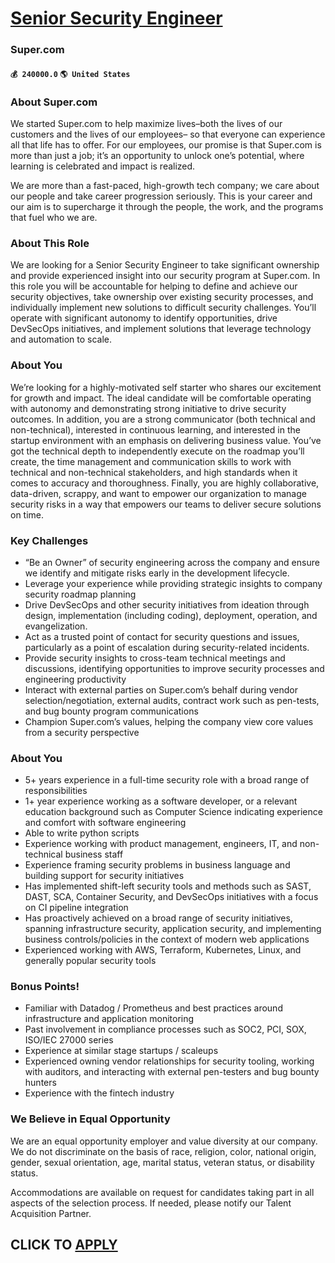 # [Senior Security Engineer](https://www.remotewlb.com/apply/senior-security-engineer-88507)  
### Super.com  
#### `💰 240000.0` `🌎 United States`  

### About Super.com

We started Super.com to help maximize lives–both the lives of our customers and the lives of our employees– so that everyone can experience all that life has to offer. For our employees, our promise is that Super.com is more than just a job; it’s an opportunity to unlock one’s potential, where learning is celebrated and impact is realized.

We are more than a fast-paced, high-growth tech company; we care about our people and take career progression seriously. This is your career and our aim is to supercharge it through the people, the work, and the programs that fuel who we are.

### About This Role

We are looking for a Senior Security Engineer to take significant ownership and provide experienced insight into our security program at Super.com. In this role you will be accountable for helping to define and achieve our security objectives, take ownership over existing security processes, and individually implement new solutions to difficult security challenges. You’ll operate with significant autonomy to identify opportunities, drive DevSecOps initiatives, and implement solutions that leverage technology and automation to scale.

### About You

We’re looking for a highly-motivated self starter who shares our excitement for growth and impact. The ideal candidate will be comfortable operating with autonomy and demonstrating strong initiative to drive security outcomes. In addition, you are a strong communicator (both technical and non-technical), interested in continuous learning, and interested in the startup environment with an emphasis on delivering business value. You’ve got the technical depth to independently execute on the roadmap you’ll create, the time management and communication skills to work with technical and non-technical stakeholders, and high standards when it comes to accuracy and thoroughness. Finally, you are highly collaborative, data-driven, scrappy, and want to empower our organization to manage security risks in a way that empowers our teams to deliver secure solutions on time.

### Key Challenges

  * “Be an Owner” of security engineering across the company and ensure we identify and mitigate risks early in the development lifecycle.
  * Leverage your experience while providing strategic insights to company security roadmap planning
  * Drive DevSecOps and other security initiatives from ideation through design, implementation (including coding), deployment, operation, and evangelization. 
  * Act as a trusted point of contact for security questions and issues, particularly as a point of escalation during security-related incidents.
  * Provide security insights to cross-team technical meetings and discussions, identifying opportunities to improve security processes and engineering productivity
  * Interact with external parties on Super.com’s behalf during vendor selection/negotiation, external audits, contract work such as pen-tests, and bug bounty program communications
  * Champion Super.com’s values, helping the company view core values from a security perspective

### About You

  * 5+ years experience in a full-time security role with a broad range of responsibilities
  * 1+ year experience working as a software developer, or a relevant education background such as Computer Science indicating experience and comfort with software engineering
  * Able to write python scripts
  * Experience working with product management, engineers, IT, and non-technical business staff
  * Experience framing security problems in business language and building support for security initiatives 
  * Has implemented shift-left security tools and methods such as SAST, DAST, SCA, Container Security, and DevSecOps initiatives with a focus on CI pipeline integration
  * Has proactively achieved on a broad range of security initiatives, spanning infrastructure security, application security, and implementing business controls/policies in the context of modern web applications
  * Experienced working with AWS, Terraform, Kubernetes, Linux, and generally popular security tools

### Bonus Points!

  * Familiar with Datadog / Prometheus and best practices around infrastructure and application monitoring
  * Past involvement in compliance processes such as SOC2, PCI, SOX, ISO/IEC 27000 series
  * Experience at similar stage startups / scaleups
  * Experienced owning vendor relationships for security tooling, working with auditors, and interacting with external pen-testers and bug bounty hunters
  * Experience with the fintech industry

### We Believe in Equal Opportunity

We are an equal opportunity employer and value diversity at our company. We do not discriminate on the basis of race, religion, color, national origin, gender, sexual orientation, age, marital status, veteran status, or disability status.

Accommodations are available on request for candidates taking part in all aspects of the selection process. If needed, please notify our Talent Acquisition Partner.

  
## CLICK TO [APPLY](https://www.remotewlb.com/apply/senior-security-engineer-88507)

